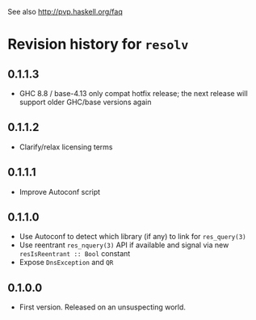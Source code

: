 See also http://pvp.haskell.org/faq

# Revision history for `resolv`

## 0.1.1.3

* GHC 8.8 / base-4.13 only compat hotfix release; the next release will support
  older GHC/base versions again

## 0.1.1.2

* Clarify/relax licensing terms

## 0.1.1.1

* Improve Autoconf script

## 0.1.1.0

* Use Autoconf to detect which library (if any) to link for `res_query(3)`
* Use reentrant `res_nquery(3)` API if available and signal via new `resIsReentrant :: Bool` constant
* Expose `DnsException` and `QR`

## 0.1.0.0

* First version. Released on an unsuspecting world.

